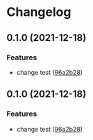 # Changelog

## 0.1.0 (2021-12-18)


### Features

* change test ([96a2b28](https://www.github.com/MarcoIeni/renovate-monorepo-test/commit/96a2b28cf18d556387e60ed5aeabf4c18bd5f091))

## 0.1.0 (2021-12-18)


### Features

* change test ([96a2b28](https://www.github.com/MarcoIeni/renovate-monorepo-test/commit/96a2b28cf18d556387e60ed5aeabf4c18bd5f091))
